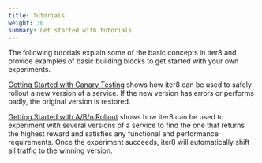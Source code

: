 ```yaml
---
title: Tutorials
weight: 30
summary: Get started with tutorials
---
```


The following tutorials explain some of the basic concepts in iter8 and provide examples of basic building blocks to get started with your own experiments.

[Getting Started with Canary Testing](canary/) shows how iter8 can be used to safely rollout a new version of a service. If the new version has errors or performs badly, the original version is restored.

[Getting Started with A/B/n Rollout](abn/) shows how iter8 can be used to experiment with several versions of a service to find the one that returns the highest reward and satisfies any functional and performance requirements. Once the experiment succeeds, iter8 will automatically shift all traffic to the winning version.

